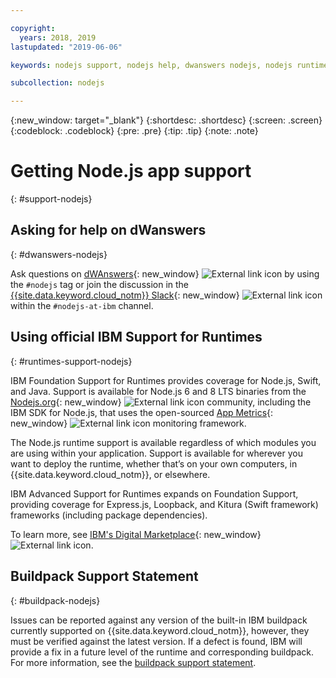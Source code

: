 ```yaml
---

copyright:
  years: 2018, 2019
lastupdated: "2019-06-06"

keywords: nodejs support, nodejs help, dwanswers nodejs, nodejs runtimes, nodejs buildpack, ibm support nodejs, foundation support nodejs, runtime support nodejs, nodejs app support

subcollection: nodejs

---
```


{:new_window: target="_blank"}
{:shortdesc: .shortdesc}
{:screen: .screen}
{:codeblock: .codeblock}
{:pre: .pre}
{:tip: .tip}
{:note: .note}

# Getting Node.js app support
{: #support-nodejs}

## Asking for help on dWanswers
{: #dwanswers-nodejs}

Ask questions on [dWAnswers](https://developer.ibm.com/answers/smartspace/nodejs/index.html){: new_window} ![External link icon](../icons/launch-glyph.svg "External link icon") by using the `#nodejs` tag or join the discussion in the [{{site.data.keyword.cloud_notm}} Slack](https://ibm-cloud-tech.slack.com){: new_window} ![External link icon](../icons/launch-glyph.svg "External link icon") within the `#nodejs-at-ibm` channel.

## Using official IBM Support for Runtimes
{: #runtimes-support-nodejs}

IBM Foundation Support for Runtimes provides coverage for Node.js, Swift, and Java. Support is available for Node.js 6 and 8 LTS binaries from the [Nodejs.org](https://nodejs.org/){: new_window} ![External link icon](../icons/launch-glyph.svg "External link icon") community, including the IBM SDK for Node.js, that uses the open-sourced [App Metrics](https://developer.ibm.com/node/monitoring-post-mortem/application-metrics-node-js/){: new_window} ![External link icon](../icons/launch-glyph.svg "External link icon") monitoring framework.

The Node.js runtime support is available regardless of which modules you are using within your application. Support is available for wherever you want to deploy the runtime, whether that’s on your own computers, in {{site.data.keyword.cloud_notm}}, or elsewhere.

IBM Advanced Support for Runtimes expands on Foundation Support, providing coverage for Express.js, Loopback, and Kitura (Swift framework) frameworks (including package dependencies).

To learn more, see [IBM's Digital Marketplace](https://www.ibm.com/cloud/support-for-runtimes){: new_window} ![External link icon](../icons/launch-glyph.svg "External link icon").

## Buildpack Support Statement
{: #buildpack-nodejs}

Issues can be reported against any version of the built-in IBM buildpack currently supported on {{site.data.keyword.cloud_notm}}, however, they must be verified against the latest version. If a defect is found, IBM will provide a fix in a future level of the runtime and corresponding buildpack. For more information, see the [buildpack support statement](/docs/runtimes-common?topic=runtimes-common-buildpack_support_statement).
